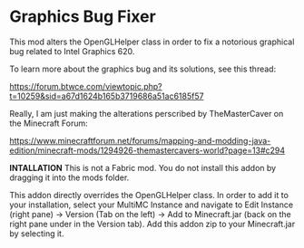 # Graphics Bug Fixer

This mod alters the OpenGLHelper class in order to fix a notorious graphical bug related to Intel Graphics 620.

To learn more about the graphics bug and its solutions, see this thread:

https://forum.btwce.com/viewtopic.php?t=10259&sid=a67d1624b165b3719686a51ac6185f57

Really, I am just making the alterations perscribed by TheMasterCaver on the Minecraft Forum:

https://www.minecraftforum.net/forums/mapping-and-modding-java-edition/minecraft-mods/1294926-themastercavers-world?page=13#c294

**INTALLATION**
This is not a Fabric mod. You do not install this addon by dragging it into the mods folder. 

This addon directly overrides the OpenGLHelper class. In order to add it to your installation, select your MultiMC Instance and navigate to Edit Instance (right pane) -> Version (Tab on the left) -> Add to Minecraft.jar (back on the right pane under in the Version tab). Add this addon zip to your Minecraft.jar by selecting it. 

